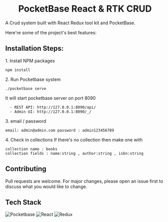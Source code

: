 
<h1 align="center" id="title">PocketBase React &amp; RTK CRUD</h1>

<p id="description">A Crud system built with React Redux tool kit and PocketBase.</p>

  


Here're some of the project's best features:

<h2> Installation Steps:</h2>

<p>1. Install NPM packages</p>

```
npm install 
```

<p>2. Run Pocketbase system</p>

```
./pocketbase serve
```
It will start pocketbase server on port 8090 
```
  - REST API: http://127.0.0.1:8090/api/
  - Admin UI: http://127.0.0.1:8090/_/
```

<p>3. email / password</p>

```
email: admin@admin.com password : admin123456789
```

<p>4. Check in collections If there's no collection then make one with</p>

```
collection name : books 
collection fields : name:string , author:string , isbn:string 
```

  
  

## Contributing
Pull requests are welcome. For major changes, please open an issue first to discuss what you would like to change.

## Tech Stack 
![Pocketbase](https://img.shields.io/badge/PocketBase-B8DBE4?style=for-the-badge&logo=pocketbase&logoColor=white)
![React](https://img.shields.io/badge/React-61DAFB?style=for-the-badge&logo=react&logoColor=white)
![Redux](https://img.shields.io/badge/Redux-764ABC?style=for-the-badge&logo=redux&logoColor=white)

